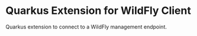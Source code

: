 # Quarkus Extension for WildFly Client

Quarkus extension to connect to a WildFly management endpoint.
